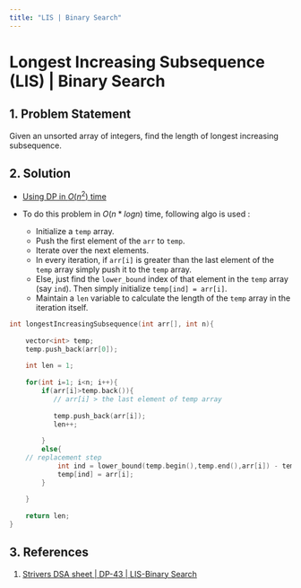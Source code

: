 ```yaml
---
title: "LIS | Binary Search"
---
```


# Longest Increasing Subsequence (LIS) | Binary Search

## 1. Problem Statement

Given an unsorted array of integers, find the length of longest increasing subsequence.

## 2. Solution

- [Using DP in $O(n^2)$ time](https://takeuforward.org/data-structure/printing-longest-increasing-subsequence-dp-42/)
- To do this problem in $O(n*logn)$ time, following algo is used :
    
    - Initialize a `temp` array.
    - Push the first element of the `arr` to `temp`.
    - Iterate over the next elements.
    - In every iteration, if `arr[i]` is greater than the last element of the `temp` array simply push it to the `temp` array.
    - Else, just find the `lower_bound` index of that element in the `temp` array (say `ind`). Then simply initialize `temp[ind] = arr[i]`.
    - Maintain a `len` variable to calculate the length of the `temp` array in the iteration itself.

```cpp
int longestIncreasingSubsequence(int arr[], int n){
    
    vector<int> temp;
    temp.push_back(arr[0]);
    
    int len = 1;
    
    for(int i=1; i<n; i++){
        if(arr[i]>temp.back()){
           // arr[i] > the last element of temp array 
           
           temp.push_back(arr[i]);
           len++;
           
        } 
        else{
	// replacement step
            int ind = lower_bound(temp.begin(),temp.end(),arr[i]) - temp.begin();
            temp[ind] = arr[i];
        }
        
    }
    
    return len;
}
```

## 3. References

1. [Strivers DSA sheet | DP-43 | LIS-Binary Search](https://takeuforward.org/data-structure/longest-increasing-subsequence-binary-search-dp-43/)